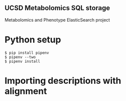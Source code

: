 ## UCSD Metabolomics SQL storage
Metabolomics and Phenotype ElasticSearch project

# Python setup
```
$ pip install pipenv
$ pipenv --two
$ pipenv install
```

# Importing descriptions with alignment
